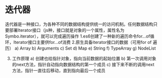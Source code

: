 # 迭代器
迭代器是一种接口，为各种不同的数据结构提供统一的访问机制。任何数据结构只要部署Iterator接口（js种，接口就是对象的一个属性，属性名为Symbo.iterator），就可以完成遍历操作
1.es6创建了一种新的遍历命令for...of循环，Iterator接口主要供for...of消费
2.原生具备iterator接口的数据（可用for of 遍历）
a) Array
b) Arguments
c) Set
d) Map
e) String
f) TypeArray
g) NodeList

3) 工作原理
a) 创建也给指针对象，指向当前数据的起始位置
b) 第一次调用对象的next方法，指针自动指向数据结构的第一个成员
c) 接下来不断的调用next方法，指针一直往后移动，直到指向最后一个成员